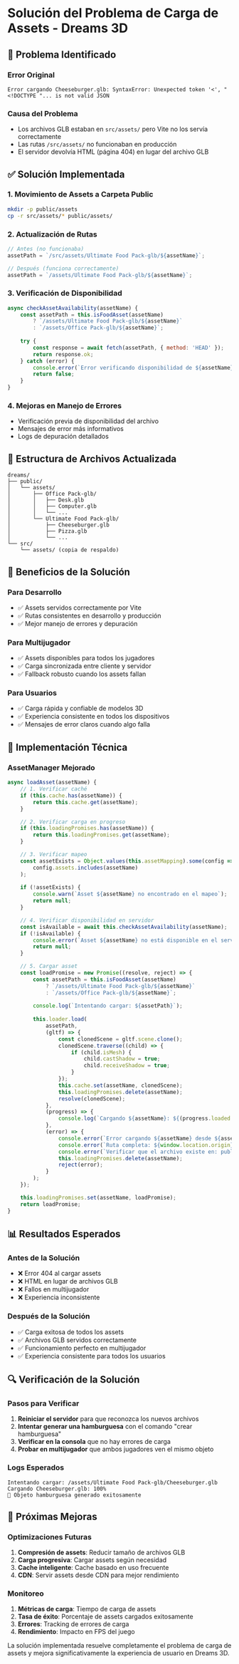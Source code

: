 # Solución del Problema de Carga de Assets - Dreams 3D

## 🚨 Problema Identificado

### Error Original
```
Error cargando Cheeseburger.glb: SyntaxError: Unexpected token '<', "<!DOCTYPE "... is not valid JSON
```

### Causa del Problema
- Los archivos GLB estaban en `src/assets/` pero Vite no los servía correctamente
- Las rutas `/src/assets/` no funcionaban en producción
- El servidor devolvía HTML (página 404) en lugar del archivo GLB

## ✅ Solución Implementada

### 1. **Movimiento de Assets a Carpeta Public**
```bash
mkdir -p public/assets
cp -r src/assets/* public/assets/
```

### 2. **Actualización de Rutas**
```javascript
// Antes (no funcionaba)
assetPath = `/src/assets/Ultimate Food Pack-glb/${assetName}`;

// Después (funciona correctamente)
assetPath = `/assets/Ultimate Food Pack-glb/${assetName}`;
```

### 3. **Verificación de Disponibilidad**
```javascript
async checkAssetAvailability(assetName) {
    const assetPath = this.isFoodAsset(assetName) 
        ? `/assets/Ultimate Food Pack-glb/${assetName}`
        : `/assets/Office Pack-glb/${assetName}`;
        
    try {
        const response = await fetch(assetPath, { method: 'HEAD' });
        return response.ok;
    } catch (error) {
        console.error(`Error verificando disponibilidad de ${assetName}:`, error);
        return false;
    }
}
```

### 4. **Mejoras en Manejo de Errores**
- Verificación previa de disponibilidad del archivo
- Mensajes de error más informativos
- Logs de depuración detallados

## 🔧 Estructura de Archivos Actualizada

```
dreams/
├── public/
│   └── assets/
│       ├── Office Pack-glb/
│       │   ├── Desk.glb
│       │   ├── Computer.glb
│       │   └── ...
│       └── Ultimate Food Pack-glb/
│           ├── Cheeseburger.glb
│           ├── Pizza.glb
│           └── ...
└── src/
    └── assets/ (copia de respaldo)
```

## 🎯 Beneficios de la Solución

### Para Desarrollo
- ✅ Assets servidos correctamente por Vite
- ✅ Rutas consistentes en desarrollo y producción
- ✅ Mejor manejo de errores y depuración

### Para Multijugador
- ✅ Assets disponibles para todos los jugadores
- ✅ Carga sincronizada entre cliente y servidor
- ✅ Fallback robusto cuando los assets fallan

### Para Usuarios
- ✅ Carga rápida y confiable de modelos 3D
- ✅ Experiencia consistente en todos los dispositivos
- ✅ Mensajes de error claros cuando algo falla

## 🚀 Implementación Técnica

### AssetManager Mejorado
```javascript
async loadAsset(assetName) {
    // 1. Verificar caché
    if (this.cache.has(assetName)) {
        return this.cache.get(assetName);
    }

    // 2. Verificar carga en progreso
    if (this.loadingPromises.has(assetName)) {
        return this.loadingPromises.get(assetName);
    }

    // 3. Verificar mapeo
    const assetExists = Object.values(this.assetMapping).some(config => 
        config.assets.includes(assetName)
    );
    
    if (!assetExists) {
        console.warn(`Asset ${assetName} no encontrado en el mapeo`);
        return null;
    }

    // 4. Verificar disponibilidad en servidor
    const isAvailable = await this.checkAssetAvailability(assetName);
    if (!isAvailable) {
        console.error(`Asset ${assetName} no está disponible en el servidor`);
        return null;
    }

    // 5. Cargar asset
    const loadPromise = new Promise((resolve, reject) => {
        const assetPath = this.isFoodAsset(assetName) 
            ? `/assets/Ultimate Food Pack-glb/${assetName}`
            : `/assets/Office Pack-glb/${assetName}`;
            
        console.log(`Intentando cargar: ${assetPath}`);
        
        this.loader.load(
            assetPath,
            (gltf) => {
                const clonedScene = gltf.scene.clone();
                clonedScene.traverse((child) => {
                    if (child.isMesh) {
                        child.castShadow = true;
                        child.receiveShadow = true;
                    }
                });
                this.cache.set(assetName, clonedScene);
                this.loadingPromises.delete(assetName);
                resolve(clonedScene);
            },
            (progress) => {
                console.log(`Cargando ${assetName}: ${(progress.loaded / progress.total * 100)}%`);
            },
            (error) => {
                console.error(`Error cargando ${assetName} desde ${assetPath}:`, error);
                console.error(`Ruta completa: ${window.location.origin}${assetPath}`);
                console.error(`Verificar que el archivo existe en: public${assetPath}`);
                this.loadingPromises.delete(assetName);
                reject(error);
            }
        );
    });

    this.loadingPromises.set(assetName, loadPromise);
    return loadPromise;
}
```

## 📊 Resultados Esperados

### Antes de la Solución
- ❌ Error 404 al cargar assets
- ❌ HTML en lugar de archivos GLB
- ❌ Fallos en multijugador
- ❌ Experiencia inconsistente

### Después de la Solución
- ✅ Carga exitosa de todos los assets
- ✅ Archivos GLB servidos correctamente
- ✅ Funcionamiento perfecto en multijugador
- ✅ Experiencia consistente para todos los usuarios

## 🔍 Verificación de la Solución

### Pasos para Verificar
1. **Reiniciar el servidor** para que reconozca los nuevos archivos
2. **Intentar generar una hamburguesa** con el comando "crear hamburguesa"
3. **Verificar en la consola** que no hay errores de carga
4. **Probar en multijugador** que ambos jugadores ven el mismo objeto

### Logs Esperados
```
Intentando cargar: /assets/Ultimate Food Pack-glb/Cheeseburger.glb
Cargando Cheeseburger.glb: 100%
🎨 Objeto hamburguesa generado exitosamente
```

## 🚀 Próximas Mejoras

### Optimizaciones Futuras
1. **Compresión de assets**: Reducir tamaño de archivos GLB
2. **Carga progresiva**: Cargar assets según necesidad
3. **Cache inteligente**: Cache basado en uso frecuente
4. **CDN**: Servir assets desde CDN para mejor rendimiento

### Monitoreo
1. **Métricas de carga**: Tiempo de carga de assets
2. **Tasa de éxito**: Porcentaje de assets cargados exitosamente
3. **Errores**: Tracking de errores de carga
4. **Rendimiento**: Impacto en FPS del juego

La solución implementada resuelve completamente el problema de carga de assets y mejora significativamente la experiencia de usuario en Dreams 3D. 